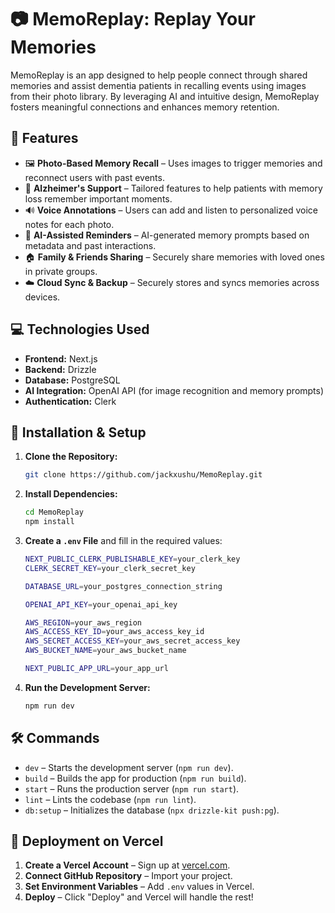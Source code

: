 # 📷 MemoReplay: Replay Your Memories

MemoReplay is an app designed to help people connect through shared memories and assist dementia patients in recalling events using images from their photo library. By leveraging AI and intuitive design, MemoReplay fosters meaningful connections and enhances memory retention.

## 🌟 Features

- 🖼️ **Photo-Based Memory Recall** – Uses images to trigger memories and reconnect users with past events.
- 🧠 **Alzheimer's Support** – Tailored features to help patients with memory loss remember important moments.
- 🔊 **Voice Annotations** – Users can add and listen to personalized voice notes for each photo.
- 🤖 **AI-Assisted Reminders** – AI-generated memory prompts based on metadata and past interactions.
- 🏠 **Family & Friends Sharing** – Securely share memories with loved ones in private groups.
- ☁️ **Cloud Sync & Backup** – Securely stores and syncs memories across devices.

## 💻 Technologies Used

- **Frontend:** Next.js
- **Backend:** Drizzle
- **Database:** PostgreSQL
- **AI Integration:** OpenAI API (for image recognition and memory prompts)
- **Authentication:** Clerk

## 🚀 Installation & Setup

1. **Clone the Repository:**
   ```bash
   git clone https://github.com/jackxushu/MemoReplay.git
   ```
2. **Install Dependencies:**
   ```bash
   cd MemoReplay
   npm install
   ```
3. **Create a `.env` File** and fill in the required values:

   ```bash
   NEXT_PUBLIC_CLERK_PUBLISHABLE_KEY=your_clerk_key
   CLERK_SECRET_KEY=your_clerk_secret_key

   DATABASE_URL=your_postgres_connection_string

   OPENAI_API_KEY=your_openai_api_key

   AWS_REGION=your_aws_region
   AWS_ACCESS_KEY_ID=your_aws_access_key_id
   AWS_SECRET_ACCESS_KEY=your_aws_secret_access_key
   AWS_BUCKET_NAME=your_aws_bucket_name

   NEXT_PUBLIC_APP_URL=your_app_url
   ```

4. **Run the Development Server:**
   ```bash
   npm run dev
   ```

## 🛠️ Commands

- `dev` – Starts the development server (`npm run dev`).
- `build` – Builds the app for production (`npm run build`).
- `start` – Runs the production server (`npm run start`).
- `lint` – Lints the codebase (`npm run lint`).
- `db:setup` – Initializes the database (`npx drizzle-kit push:pg`).

## 🚀 Deployment on Vercel

1. **Create a Vercel Account** – Sign up at [vercel.com](https://vercel.com/).
2. **Connect GitHub Repository** – Import your project.
3. **Set Environment Variables** – Add `.env` values in Vercel.
4. **Deploy** – Click "Deploy" and Vercel will handle the rest!
